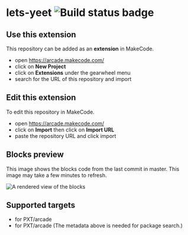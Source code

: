 # lets-yeet ![Build status badge](https://github.com/justins5808/lets-yeet/workflows/MakeCode/badge.svg)



## Use this extension

This repository can be added as an **extension** in MakeCode.

* open https://arcade.makecode.com/
* click on **New Project**
* click on **Extensions** under the gearwheel menu
* search for the URL of this repository and import

## Edit this extension

To edit this repository in MakeCode.

* open https://arcade.makecode.com/
* click on **Import** then click on **Import URL**
* paste the repository URL and click import

## Blocks preview

This image shows the blocks code from the last commit in master.
This image may take a few minutes to refresh.

![A rendered view of the blocks](https://github.com/justins5808/lets-yeet/raw/master/.makecode/blocks.png)

## Supported targets

* for PXT/arcade
* for PXT/arcade
(The metadata above is needed for package search.)

